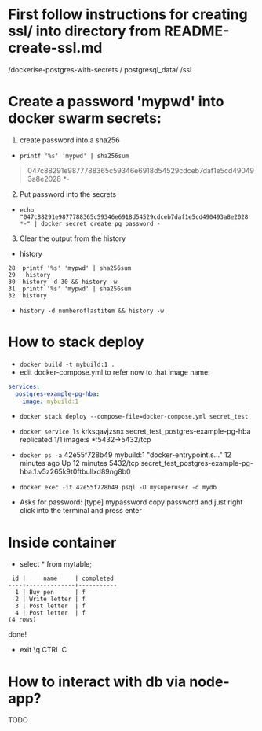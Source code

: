 # First follow instructions for creating ssl/ into directory from README-create-ssl.md
/dockerise-postgres-with-secrets
  / postgresql_data/
    /ssl

# Create a password  'mypwd' into docker swarm secrets:
1. create password into a sha256
- `printf '%s' 'mypwd' | sha256sum`
> 047c88291e9877788365c59346e6918d54529cdceb7daf1e5cd490493a8e2028 *-

2. Put password into the secrets
- `echo "047c88291e9877788365c59346e6918d54529cdceb7daf1e5cd490493a8e2028 *-" | docker secret create pg_password -`

3. Clear the output from the history
- history
>
```
28  printf '%s' 'mypwd' | sha256sum
29   history
30  history -d 30 && history -w
31  printf '%s' 'mypwd' | sha256sum
32  history
```
- `history -d numberoflastitem && history -w`

# How to stack deploy
- `docker build -t mybuild:1 .`
- edit docker-compose.yml to refer now to that image name:
```yaml
services:
  postgres-example-pg-hba:
    image: mybuild:1
```

- `docker stack deploy --compose-file=docker-compose.yml secret_test` 
- `docker service ls`
krksqavjzsnx   secret_test_postgres-example-pg-hba   replicated   1/1        image:s   *:5432->5432/tcp
- `docker ps -a`
42e55f728b49   mybuild:1   "docker-entrypoint.s…"   12 minutes ago   Up 12 minutes   5432/tcp   secret_test_postgres-example-pg-hba.1.v5z265k9t0ftbullxd89ng8b0

- `docker exec -it 42e55f728b49 psql -U mysuperuser -d mydb`
- Asks for password: [type] mypassword
copy password and just right click into the terminal and press enter

# Inside container
- select * from mytable;
```
 id |     name     | completed
----+--------------+-----------
  1 | Buy pen      | f
  2 | Write letter | f
  3 | Post letter  | f
  4 | Post letter  | f
(4 rows)
```
done!
- exit
\q
CTRL C


# How to interact with db via node-app?
TODO